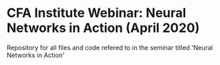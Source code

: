 # CFA Institute Webinar: Neural Networks in Action (April 2020)
Repository for all files and code refered to in the seminar titled 'Neural Networks in Action'
